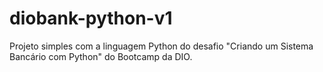 # diobank-python-v1
Projeto simples com a linguagem Python do desafio "Criando um Sistema Bancário com Python" do Bootcamp da DIO.

